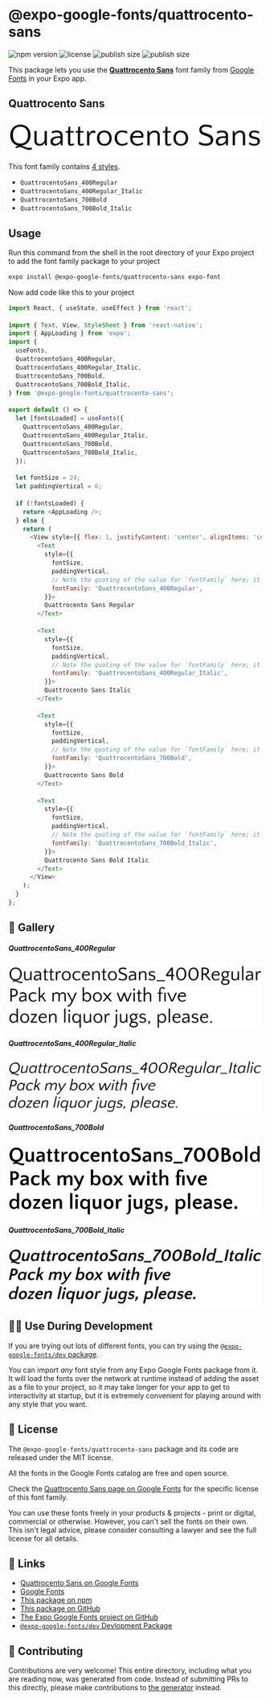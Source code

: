 # @expo-google-fonts/quattrocento-sans

![npm version](https://flat.badgen.net/npm/v/@expo-google-fonts/quattrocento-sans)
![license](https://flat.badgen.net/github/license/expo/google-fonts)
![publish size](https://flat.badgen.net/packagephobia/install/@expo-google-fonts/quattrocento-sans)
![publish size](https://flat.badgen.net/packagephobia/publish/@expo-google-fonts/quattrocento-sans)

This package lets you use the [**Quattrocento Sans**](https://fonts.google.com/specimen/Quattrocento+Sans) font family from [Google Fonts](https://fonts.google.com/) in your Expo app.

## Quattrocento Sans

![Quattrocento Sans](./font-family.png)

This font family contains [4 styles](#-gallery).

- `QuattrocentoSans_400Regular`
- `QuattrocentoSans_400Regular_Italic`
- `QuattrocentoSans_700Bold`
- `QuattrocentoSans_700Bold_Italic`

## Usage

Run this command from the shell in the root directory of your Expo project to add the font family package to your project
```sh
expo install @expo-google-fonts/quattrocento-sans expo-font
```

Now add code like this to your project
```js
import React, { useState, useEffect } from 'react';

import { Text, View, StyleSheet } from 'react-native';
import { AppLoading } from 'expo';
import {
  useFonts,
  QuattrocentoSans_400Regular,
  QuattrocentoSans_400Regular_Italic,
  QuattrocentoSans_700Bold,
  QuattrocentoSans_700Bold_Italic,
} from '@expo-google-fonts/quattrocento-sans';

export default () => {
  let [fontsLoaded] = useFonts({
    QuattrocentoSans_400Regular,
    QuattrocentoSans_400Regular_Italic,
    QuattrocentoSans_700Bold,
    QuattrocentoSans_700Bold_Italic,
  });

  let fontSize = 24;
  let paddingVertical = 6;

  if (!fontsLoaded) {
    return <AppLoading />;
  } else {
    return (
      <View style={{ flex: 1, justifyContent: 'center', alignItems: 'center' }}>
        <Text
          style={{
            fontSize,
            paddingVertical,
            // Note the quoting of the value for `fontFamily` here; it expects a string!
            fontFamily: 'QuattrocentoSans_400Regular',
          }}>
          Quattrocento Sans Regular
        </Text>

        <Text
          style={{
            fontSize,
            paddingVertical,
            // Note the quoting of the value for `fontFamily` here; it expects a string!
            fontFamily: 'QuattrocentoSans_400Regular_Italic',
          }}>
          Quattrocento Sans Italic
        </Text>

        <Text
          style={{
            fontSize,
            paddingVertical,
            // Note the quoting of the value for `fontFamily` here; it expects a string!
            fontFamily: 'QuattrocentoSans_700Bold',
          }}>
          Quattrocento Sans Bold
        </Text>

        <Text
          style={{
            fontSize,
            paddingVertical,
            // Note the quoting of the value for `fontFamily` here; it expects a string!
            fontFamily: 'QuattrocentoSans_700Bold_Italic',
          }}>
          Quattrocento Sans Bold Italic
        </Text>
      </View>
    );
  }
};

```

## 🔡 Gallery

##### QuattrocentoSans_400Regular
![QuattrocentoSans_400Regular](./QuattrocentoSans_400Regular.ttf.png)

##### QuattrocentoSans_400Regular_Italic
![QuattrocentoSans_400Regular_Italic](./QuattrocentoSans_400Regular_Italic.ttf.png)

##### QuattrocentoSans_700Bold
![QuattrocentoSans_700Bold](./QuattrocentoSans_700Bold.ttf.png)

##### QuattrocentoSans_700Bold_Italic
![QuattrocentoSans_700Bold_Italic](./QuattrocentoSans_700Bold_Italic.ttf.png)


## 👩‍💻 Use During Development

If you are trying out lots of different fonts, you can try using the [`@expo-google-fonts/dev` package](https://github.com/expo/google-fonts/tree/master/font-packages/dev#readme).

You can import *any* font style from any Expo Google Fonts package from it. It will load the fonts
over the network at runtime instead of adding the asset as a file to your project, so it may take longer
for your app to get to interactivity at startup, but it is extremely convenient
for playing around with any style that you want.

## 📖 License

The `@expo-google-fonts/quattrocento-sans` package and its code are released under the MIT license.

All the fonts in the Google Fonts catalog are free and open source.

Check the [Quattrocento Sans page on Google Fonts](https://fonts.google.com/specimen/Quattrocento+Sans) for the specific license of this font family.

You can use these fonts freely in your products & projects - print or digital, commercial or otherwise. However, you can't sell the fonts on their own. This isn't legal advice, please consider consulting a lawyer and see the full license for all details.

## 🔗 Links

- [Quattrocento Sans on Google Fonts](https://fonts.google.com/specimen/Quattrocento+Sans)
- [Google Fonts](https://fonts.google.com/)
- [This package on npm](https://www.npmjs.com/package/@expo-google-fonts/quattrocento-sans)
- [This package on GitHub](https://github.com/expo/google-fonts/tree/master/font-packages/quattrocento-sans)
- [The Expo Google Fonts project on GitHub](https://github.com/expo/google-fonts)
- [`@expo-google-fonts/dev` Devlopment Package](https://github.com/expo/google-fonts/tree/master/font-packages/dev)

## 🤝 Contributing

Contributions are very welcome! This entire directory, including what you are reading now, was generated from code. Instead of submitting PRs to this directly, please make contributions to [the generator](https://github.com/expo/google-fonts/tree/master/packages/generator) instead.
